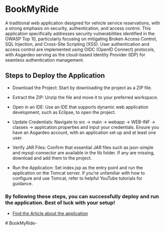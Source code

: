 
# BookMyRide
A traditional web application designed for vehicle service reservations, with a strong emphasis on security, authentication, and access control. 
This application specifically addresses security vulnerabilities identified in the OWASP Top 10, particularly focusing on mitigating Broken Access Control, SQL Injection, and Cross-Site Scripting (XSS).
User authentication and access control are implemented using OIDC (OpenID Connect) protocols, with Asgardeo serving as the cloud-based Identity Provider (IDP) for seamless authentication management.


## Steps to Deploy the Application

- Download the Project: Start by downloading the project as a ZIP file.

- Extract the ZIP: Unzip the file and move it to your preferred workspace.

- Open in an IDE: Use an IDE that supports dynamic web application development, such as Eclipse, to open the project.

- Update Credentials: Navigate to src -> main -> webapp -> WEB-INF -> classes -> application.properties and input your credentials. Ensure you have an Asgardeo account, with an application set up and at least one user.

- Verify JAR Files: Confirm that essential JAR files such as json-simple and mysql-connector are available in the lib folder. If any are missing, download and add them to the project.

- Run the Application: Set index.jsp as the entry point and run the application on the Tomcat server. If you’re unfamiliar with how to configure and use Tomcat, refer to helpful YouTube tutorials for guidance.


### By following these steps, you can successfully deploy and run the application. Best of luck with your setup!



 - [Find the Article about the application](https://medium.com/@supuniab1/developing-a-secure-vehicle-service-reservation-application-my-journey-with-bookmyride-df28b027d5c3)



#   B o o k M y R i d e -  
 